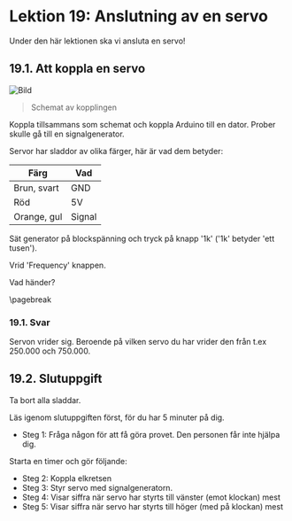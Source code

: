 # Lektion 19: Anslutning av en servo

Under den här lektionen ska vi ansluta en servo!

## 19.1. Att koppla en servo

![Bild](anslutning_av_en_servo_1.png)

> Schemat av kopplingen

Koppla tillsammans som schemat och koppla Arduino till en dator.
Prober skulle gå till en signalgenerator.

Servor har sladdor av olika färger, här är vad dem betyder:

Färg       |Vad
-----------|------
Brun, svart|GND
Röd        |5V
Orange, gul|Signal

Sät generator på blockspänning och tryck på knapp '1k'
('1k' betyder 'ett tusen').

Vrid 'Frequency' knappen.

Vad händer?

\pagebreak

### 19.1. Svar

Servon vrider sig. Beroende på vilken servo du har vrider den från
t.ex 250.000 och 750.000.

## 19.2. Slutuppgift

Ta bort alla sladdar.

Läs igenom slutuppgiften först, för du har 5 minuter på dig.

- Steg 1: Fråga någon för att få göra provet. Den personen får inte hjälpa dig.

Starta en timer och gör följande:

- Steg 2: Koppla elkretsen
- Steg 3: Styr servo med signalgeneratorn.
- Steg 4: Visar siffra när servo har styrts till vänster (emot klockan) mest
- Steg 5: Visar siffra när servo har styrts till höger (med på klockan) mest
